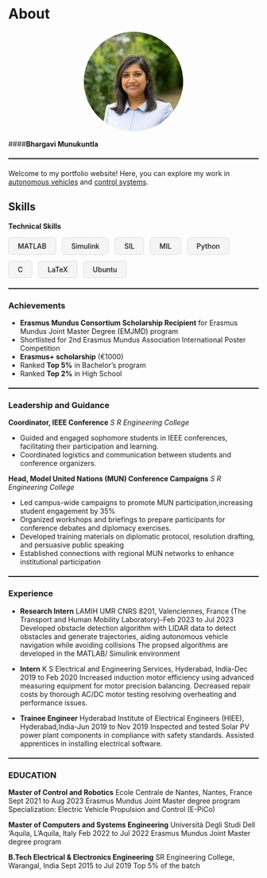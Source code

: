 # About

<div style="text-align: center;">
  <img src="images/MyPhoto.jpg" alt="My Photo" style="width: 200px; height: 200px; border-radius: 50%; object-fit: cover;">
</div>

####**Bhargavi Munukuntla**

<hr style="border: none; border-top: 1px solid rgba(0, 0, 0, 0.1); margin: 20px 0;">

Welcome to my portfolio website! Here, you can explore my work in [autonomous vehicles](#) and [control systems](#).

## Skills

**Technical Skills**
<div style="display: flex; flex-wrap: wrap; gap: 12px; margin-bottom: 1em;">
  <span style="background: #f5f5f5; border-radius: 6px; padding: 8px 18px; font-weight: 500; border: 1px solid #ddd;">MATLAB</span>
  <span style="background: #f5f5f5; border-radius: 6px; padding: 8px 18px; font-weight: 500; border: 1px solid #ddd;">Simulink</span>
  <span style="background: #f5f5f5; border-radius: 6px; padding: 8px 18px; font-weight: 500; border: 1px solid #ddd;">SIL</span>
  <span style="background: #f5f5f5; border-radius: 6px; padding: 8px 18px; font-weight: 500; border: 1px solid #ddd;">MIL</span>
  <span style="background: #f5f5f5; border-radius: 6px; padding: 8px 18px; font-weight: 500; border: 1px solid #ddd;">Python</span>
  <span style="background: #f5f5f5; border-radius: 6px; padding: 8px 18px; font-weight: 500; border: 1px solid #ddd;">C</span>
  <span style="background: #f5f5f5; border-radius: 6px; padding: 8px 18px; font-weight: 500; border: 1px solid #ddd;">LaTeX</span>
  <span style="background: #f5f5f5; border-radius: 6px; padding: 8px 18px; font-weight: 500; border: 1px solid #ddd;">Ubuntu</span>
</div>


<hr style="border: none; border-top: 1px solid rgba(0, 0, 0, 0.1); margin: 20px 0;">

### Achievements

- **Erasmus Mundus Consortium Scholarship Recipient** for Erasmus Mundus Joint Master Degree (EMJMD) program
- Shortlisted for 2nd Erasmus Mundus Association International Poster Competition
- **Erasmus+ scholarship** (€1000)
- Ranked **Top 5%** in Bachelor’s program         
- Ranked **Top 2%** in High School

<hr style="border: none; border-top: 1px solid rgba(0, 0, 0, 0.1); margin: 20px 0;">

### Leadership and Guidance
**Coordinator, IEEE Conference** 
*S R Engineering College*

- Guided and engaged sophomore students in IEEE conferences, facilitating their participation and learning.  
- Coordinated logistics and communication between students and conference organizers.

**Head, Model United Nations (MUN) Conference Campaigns**
*S R Engineering College*

- Led campus-wide campaigns to promote MUN participation,increasing student engagement by 35%
- Organized workshops and briefings to prepare participants for conference debates and diplomacy exercises.
- Developed training materials on diplomatic protocol, resolution drafting, and persuasive public speaking
- Established connections with regional MUN networks to enhance institutional participation
  


<hr style="border: none; border-top: 1px solid rgba(0, 0, 0, 0.1); margin: 20px 0;">

### Experience

- **Research Intern**
LAMIH UMR CNRS 8201, Valenciennes, France
(The Transport and Human Mobility Laboratory)-Feb 2023 to Jul 2023
Developed obstacle detection algorithm with LIDAR data to
detect obstacles and generate trajectories, aiding
autonomous vehicle navigation while avoiding collisions
The propsed algorithms are developed in the MATLAB/
Simulink environment

- **Intern**
K S Electrical and Engineering Services, Hyderabad, India-Dec 2019 to Feb 2020
Increased induction motor efficiency using advanced
measuring equipment for motor precision balancing.
Decreased repair costs by thorough AC/DC motor testing
resolving overheating and performance issues.

- **Trainee Engineer**
Hyderabad Institute of Electrical Engineers (HIEE), Hyderabad,India-Jun 2019 to Nov 2019
Inspected and tested Solar PV power plant components in
compliance with safety standards.
Assisted apprentices in installing electrical software.

<hr style="border: none; border-top: 1px solid rgba(0, 0, 0, 0.1); margin: 20px 0;">

### EDUCATION

**Master of Control and Robotics**
Ecole Centrale de Nantes, Nantes, France
Sept 2021 to Aug 2023
Erasmus Mundus Joint Master degree program
Specialization: Electric Vehicle Propulsion and Control (E-PiCo)

**Master of Computers and Systems Engineering**
Università Degli Studi Dell ‘Aquila, L’Aquila, Italy
Feb 2022 to Jul 2022
Erasmus Mundus Joint Master degree program

**B.Tech Electrical & Electronics Engineering**
SR Engineering College, Warangal, India
Sept 2015 to Jul 2019
Top 5% of the batch
